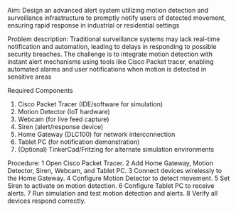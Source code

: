 Aim:
Design an advanced alert system utilizing motion detection and surveillance
infrastructure to promptly notify users of detected movement, ensuring rapid
response in industrial or residential settings


Problem description:
Traditional surveillance systems may lack real-time notification and
automation, leading to delays in responding to possible security breaches. The
challenge is to integrate motion detection with instant alert mechanisms using
tools like Cisco Packet tracer, enabling automated alarms and user
notifications when motion is detected in sensitive areas

Required Components
1. Cisco Packet Tracer (IDE/software for simulation)
2. Motion Detector (IoT hardware)
3. Webcam (for live feed capture)
4. Siren (alert/response device)
5. Home Gateway (DLC100) for network interconnection
6. Tablet PC (for notification demonstration)
7. (Optional) TinkerCad/Fritzing for alternate simulation environments


Procedure:
1 Open Cisco Packet Tracer.
2 Add Home Gateway, Motion Detector, Siren, Webcam, and Tablet PC.
3 Connect devices wirelessly to the Home Gateway.
4 Configure Motion Detector to detect movement.
5 Set Siren to activate on motion detection.
6 Configure Tablet PC to receive alerts.
7 Run simulation and test motion detection and alerts.
8 Verify all devices respond correctly.
